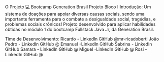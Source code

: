 O Projeto 
💻 Bootcamp Generation Brasil Projeto Bloco I
Introdução:
Um sistema de doações para apoiar diversas causas sociais, sendo uma importante ferramenta para o combate a desigualdade social, tragédias, e problemas sociais crônicos!
Projeto desenvolvido para aplicar habilidades obtidas no módulo 1 do bootcamp Fullstack Java Jr, da Generation Brasil.

Time de Desenvolvimento:
Ricardo - LinkedIn GitHub @mr-ricadoberti
João Pedro - LinkedIn GitHub @
Emanuel -LinkedIn GitHub 
Sabrina - LinkedIn GitHub 
Samara - LinkedIn GitHub @
Miguel -LinkedIn GitHub @
Rosi -LinkedIn GitHub @

